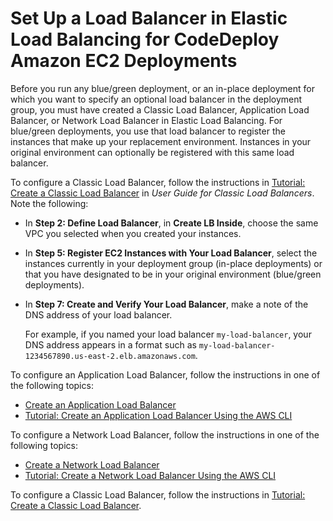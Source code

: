 # Set Up a Load Balancer in Elastic Load Balancing for CodeDeploy Amazon EC2 Deployments<a name="deployment-groups-create-load-balancer"></a>

Before you run any blue/green deployment, or an in\-place deployment for which you want to specify an optional load balancer in the deployment group, you must have created a Classic Load Balancer, Application Load Balancer, or Network Load Balancer in Elastic Load Balancing\. For blue/green deployments, you use that load balancer to register the instances that make up your replacement environment\. Instances in your original environment can optionally be registered with this same load balancer\.

To configure a Classic Load Balancer, follow the instructions in [Tutorial: Create a Classic Load Balancer](https://docs.aws.amazon.com/elasticloadbalancing/latest/classic/elb-getting-started.html) in *User Guide for Classic Load Balancers*\. Note the following:
+ In **Step 2: Define Load Balancer**, in **Create LB Inside**, choose the same VPC you selected when you created your instances\.
+ In **Step 5: Register EC2 Instances with Your Load Balancer**, select the instances currently in your deployment group \(in\-place deployments\) or that you have designated to be in your original environment \(blue/green deployments\)\.
+ In **Step 7: Create and Verify Your Load Balancer**, make a note of the DNS address of your load balancer\.

  For example, if you named your load balancer `my-load-balancer`, your DNS address appears in a format such as `my-load-balancer-1234567890.us-east-2.elb.amazonaws.com`\.

To configure an Application Load Balancer, follow the instructions in one of the following topics:
+ [Create an Application Load Balancer](https://docs.aws.amazon.com/elasticloadbalancing/latest/application/create-application-load-balancer.html)
+ [Tutorial: Create an Application Load Balancer Using the AWS CLI](https://docs.aws.amazon.com/elasticloadbalancing/latest/application/tutorial-application-load-balancer-cli.html)

To configure a Network Load Balancer, follow the instructions in one of the following topics:
+  [Create a Network Load Balancer](https://docs.aws.amazon.com/elasticloadbalancing/latest/network/create-network-load-balancer.html) 
+  [Tutorial: Create a Network Load Balancer Using the AWS CLI](https://docs.aws.amazon.com/elasticloadbalancing/latest/network/network-load-balancer-cli.html) 

To configure a Classic Load Balancer, follow the instructions in [ Tutorial: Create a Classic Load Balancer](https://docs.aws.amazon.com/elasticloadbalancing/latest/classic/elb-getting-started.html)\.